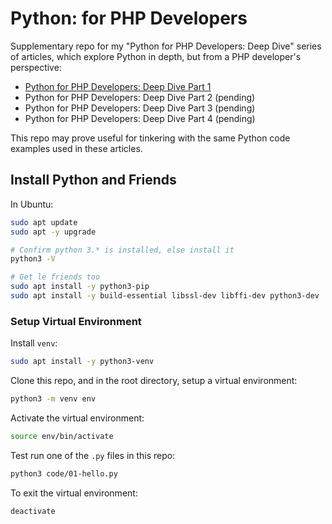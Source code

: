 <!-- omit in toc -->
# Python: for PHP Developers

Supplementary repo for my "Python for PHP Developers: Deep Dive" series of articles, which explore Python in depth, but from a PHP developer's perspective:

- [Python for PHP Developers: Deep Dive Part 1](https://billmartin.io/blog/python-for-php-developers-part-1)
- Python for PHP Developers: Deep Dive Part 2 (pending)
- Python for PHP Developers: Deep Dive Part 3 (pending)
- Python for PHP Developers: Deep Dive Part 4 (pending)

This repo may prove useful for tinkering with the same Python code examples used in these articles.

## Install Python and Friends

In Ubuntu:

```bash
sudo apt update
sudo apt -y upgrade

# Confirm python 3.* is installed, else install it
python3 -V

# Get le friends too
sudo apt install -y python3-pip
sudo apt install -y build-essential libssl-dev libffi-dev python3-dev
```

### Setup Virtual Environment

Install `venv`:

```bash
sudo apt install -y python3-venv
```

Clone this repo, and in the root directory, setup a virtual environment:

```bash
python3 -m venv env
```

Activate the virtual environment:
```bash
source env/bin/activate
```

Test run one of the `.py` files in this repo:

```bash
python3 code/01-hello.py
```

To exit the virtual environment:

```bash
deactivate
```

